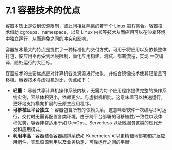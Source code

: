 # 7.1 容器技术的优点

容器本质上是受到资源限制，彼此间相互隔离的若干个 Linux 进程集合。容器技术借助 cgroups、namespace，以及 Linux 内核等技术从而应用可以在沙箱环境中独立运行，从而避免之间的冲突和影响。

容器技术最大的特点是提供了一种标准化的交付方式，可用于将应用以及依赖整体打包，使应用不再受到环境限制，简化应用构建、测试、部署流程，实现 一次编译，随处运行的大目标。

容器技术的主要优点是对计算机各类资源进行抽象，并结合镜像技术使其轻量且可移植。容器技术与虚拟机对比，优点如下：

- **轻量**： 容器共享计算机操作系统内核，无需为每个应用程序提供完整的操作系统实例，容器体积更小，依赖更少。与虚拟机相比，这意味着可以快速运行，更好地支持横向扩展的云原生应用程序。  
- **可移植且平台独立**： 容器包含所有的依赖关系，这意味着软件一次编写即可运行，交付时无需再配置各类环境。由于跨平台部署的可移植性/一致性以及体积优势，容器非常适用于如 DevOps、Serverless 以及微服务这类的现代开发和应用模式。
- **利用率高**：容器结合容器编排系统如 Kubernetes 可以更精细地部署和扩展应用组件，实现资源利用以及业务稳定、可靠运行之间的平衡。